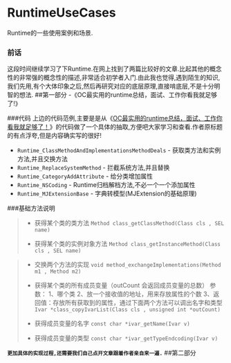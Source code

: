 # RuntimeUseCases
Runtime的一些使用案例和场景.

### 前话
这段时间继续学习了下Runtime.在网上找到了两篇比较好的文章.比起其他的概念性的非常强的概念性的描述,非常适合初学者入门.由此我也觉得,遇到陌生的知识,我们先用,有个大体印象之后,然后再研究对应的底层原理,直接啃底层,不是十分明智的想法.
##第一部分 -《OC最实用的runtime总结，面试、工作你看我就足够了!》

###代码
上边的代码范例,主要是是从《[OC最实用的runtime总结，面试、工作你看我就足够了！](https://github.com/XHTeng/XHRuntimeDemo)》的代码做了一个具体的抽取,方便吧大家学习和查看.作者原标题的有点浮夸,但是内容确实写的很好!

- `Runtime_ClassMethodAndImplementationsMethodDeals` - 获取类方法和实例方法,并且交换方法
- `Runtime_ReplaceSystemMethod` - 拦截系统方法,并且替换
- `Runtime_CategoryAddAttribute` - 给分类增加属性
- `Runtime_NSCoding` - Runtime归档解档方法,不必一个一个添加属性
- `Runtime_MJExtensionBase` - 字典转模型(MJExtension的基础原理)

###基础方法说明
>
>- 获得某个类的类方法
>`Method class_getClassMethod(Class cls , SEL name)`
>
>- 获得某个类的实例对象方法
>`Method class_getInstanceMethod(Class cls , SEL name)`

>- 交换两个方法的实现
>`void method_exchangeImplementations(Method m1 , Method m2)`
>
>- 获得某个类的所有成员变量（outCount 会返回成员变量的总数） 参数： 1、哪个类 2、放一个接收值的地址，用来存放属性的个数 3、返回值：存放所有获取到的属性，通过下面两个方法可以调出名字和类型
>`Ivar *class_copyIvarList(Class cls , unsigned int *outCount)`
>
>- 获得成员变量的名字
>`const char *ivar_getName(Ivar v)`
>
>- 获得成员变量的类型
>`const char *ivar_getTypeEndcoding(Ivar v)`

**`更加具体的实现过程,还需要我们自己点开文章跟着作者亲自来一遍.`**
##第二部分


